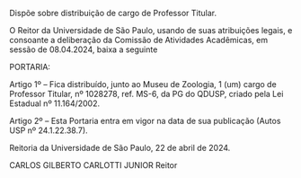 Dispõe sobre distribuição de cargo de Professor Titular.

O Reitor da Universidade de São Paulo, usando de suas atribuições legais, e consoante a deliberação da Comissão de Atividades Acadêmicas, em sessão de 08.04.2024, baixa a seguinte

PORTARIA:

Artigo 1º – Fica distribuído, junto ao Museu de Zoologia, 1 (um) cargo de Professor Titular, nº 1028278, ref. MS-6, da PG do QDUSP, criado pela Lei Estadual nº 11.164/2002.

Artigo 2º – Esta Portaria entra em vigor na data de sua publicação (Autos USP nº 24.1.22.38.7).

Reitoria da Universidade de São Paulo, 22 de abril de 2024.

CARLOS GILBERTO CARLOTTI JUNIOR
Reitor